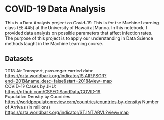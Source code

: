 # COVID-19 Data Analysis

This is a Data Analysis project on Covid-19. This is for the Machine Learning class (EE 445) at the University of Hawaii at Manoa. In this notebook, I provided data analysis on possible parameters that affect infection rates. The purpose of this project is to apply our understanding in Data Science methods taught in the Machine Learning course.

## Datasets
2018 Air Transport, passenger carried data: <br>
https://data.worldbank.org/indicator/IS.AIR.PSGR?end=2018&name_desc=false&start=2018&view=map <br>
COVID-19 Cases by JHU: <br>
https://github.com/CSSEGISandData/COVID-19 <br>
Population Density by Countries <br>
https://worldpopulationreview.com/countries/countries-by-density/
Number of Arrivals (in millions) <br>
https://data.worldbank.org/indicator/ST.INT.ARVL?view=map